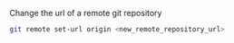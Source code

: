 Change the url of a remote git repository

```bash
git remote set-url origin <new_remote_repository_url>
```
